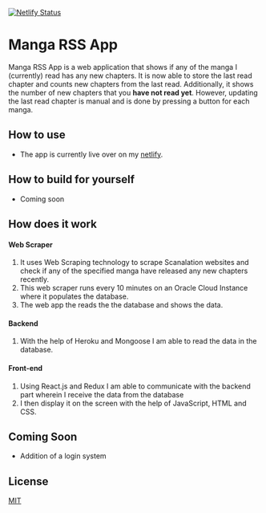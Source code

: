 [![Netlify Status](https://api.netlify.com/api/v1/badges/26fcc39c-ba88-4d2a-876f-f9fb1fe26de7/deploy-status)](https://app.netlify.com/sites/manga-rss-app/deploys)

# Manga RSS App

Manga RSS App is a web application that shows if any of the manga I (currently) read has any new chapters. It is now able to store the last read chapter and counts new chapters from the last read. Additionally, it shows the number of new chapters that you **have not read yet**. However, updating the last read chapter is manual and is done by pressing a button for each manga.

## How to use

- The app is currently live over on my [netlify](https://manga-rss-app.netlify.app/).

## How to build for yourself

- Coming soon

## How does it work

#### Web Scraper

1.  It uses Web Scraping technology to scrape Scanalation websites and check if any of the specified manga have released any new chapters recently.
2.  This web scraper runs every 10 minutes on an Oracle Cloud Instance where it populates the database.
3.  The web app the reads the the database and shows the data.

#### Backend

1.  With the help of Heroku and Mongoose I am able to read the data in the database.

#### Front-end

1.  Using React.js and Redux I am able to communicate with the backend part wherein I receive the data from the database
2.  I then display it on the screen with the help of JavaScript, HTML and CSS.

## Coming Soon

- Addition of a login system

## License

[MIT](https://github.com/davekolian/Manga-RSS-App/blob/master/LICENSE.txt)

